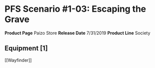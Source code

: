 ﻿---
id: '9'
name: PFS Scenario 1-03. Escaping the Grave
rarity: Common
source: null
trait: null
type: Source

---
# PFS Scenario #1-03: Escaping the Grave

**Product Page** Paizo Store
**Release Date** 7/31/2019
**Product Line** Society

## Equipment [1]

[[Wayfinder]]